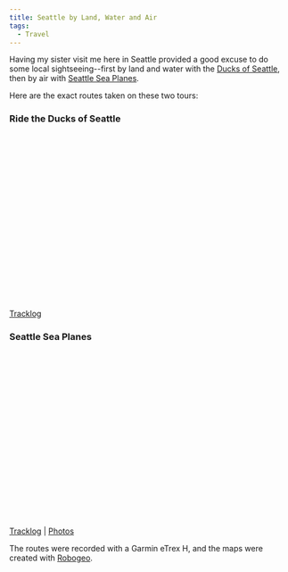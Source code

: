 ```yaml
---
title: Seattle by Land, Water and Air
tags:
  - Travel
---
```


Having my sister visit me here in Seattle provided a good excuse to do some local sightseeing--first by land and water with the [Ducks of Seattle](http://www.ridetheducksofseattle.com/), then by air with [Seattle Sea Planes](http://www.seattleseaplanes.com/).

Here are the exact routes taken on these two tours:

### Ride the Ducks of Seattle

<div id="map-duck"></div>

[Tracklog](duck.gpx)

### Seattle Sea Planes

<div id="map-plane"></div>

[Tracklog](plane.gpx) | [Photos](https://goo.gl/photos/XLQnqbExgLZLbkdK8)

The routes were recorded with a Garmin eTrex H, and the maps were created with [Robogeo](http://www.robogeo.com/home/).

<style type="text/css">#map-plane, #map-duck { width: 400px; height: 300px; }</style>
<script src="//maps.google.com/maps?file=api&amp;v=2&amp;key=ABQIAAAA1ie5eJQW9e6q2ZQ_BA68hRTRNlqWHuvjCh6l9lpJg_hxaZzwYxRdO9Z9zsnPQ1egjGR83hDs3rnrLg"></script></p>
<script type="text/javascript" src="duck.js"></script>
<script type="text/javascript" src="plane.js"></script>
